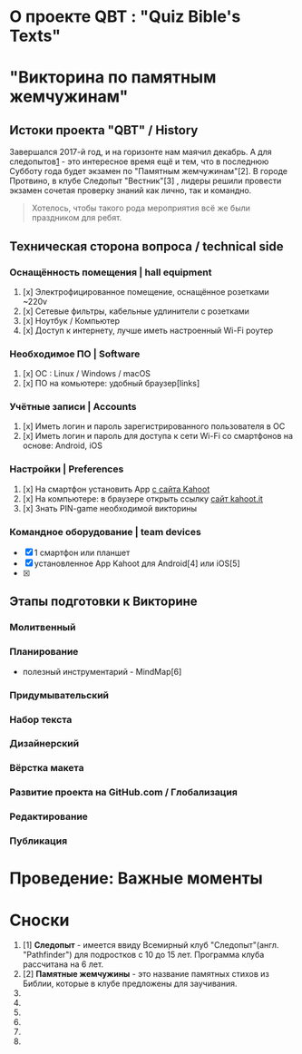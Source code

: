 # О проекте QBT : "Quiz Bible's Texts" #

"Викторина по памятным жемчужинам"
==================================

Истоки проекта "QBT" / History
------------------------------

Завершался 2017-й год, и на горизонте нам маячил декабрь. А для следопытов[1](#footnote1) - это интересное время ещё и тем, что в последнюю Субботу года будет экзамен по "Памятным жемчужинам"[2]. В городе Протвино, в клубе Следопыт "Вестник"[3] , лидеры решили провести экзамен сочетая проверку знаний как лично, так и командно. 
>Хотелось, чтобы такого рода мероприятия всё же были праздником для ребят.


Техническая сторона вопроса / technical side
--------------------------------------------

### Оснащённость помещения | hall equipment

1. [x] Электрофицированное помещение, оснащённое розетками ~220v
1. [x] Сетевые фильтры, кабельные удлинители с розетками
1. [x] Ноутбук / Компьютер
1. [x] Доступ к интернету, лучше иметь настроенный Wi-Fi роутер

 
### Необходимое ПО | Software

1. [x] OC : Linux / Windows / macOS
1. [x] ПО на комьютере: удобный браузер[links]


### Учётные записи | Accounts

1. [x] Иметь логин и пароль зарегистрированного пользователя в ОС
1. [x] Иметь логин и пароль для доступа к сети Wi-Fi со смартфонов на основе: Android, iOS


### Настройки | Preferences

1. [x] На смартфон установить App [с сайта Kahoot](https://kahoot.com/mobile-app/ "Перейти на сайт для установки App на Ваш смартфон")
1. [x] На компьютере: в браузере открыть ссылку [сайт kahoot.it](https://kahoot.it "Перейти на сайт для проведения Викторины Кью-Би-Ти")
1. [x] Знать PIN-game необходимой викторины


### Командное оборудование | team devices

+ [x] 1 смартфон или планшет
+ [x] установленное App Kahoot для Android[4] или iOS[5]
+ [x] 


Этапы подготовки к Викторине
----------------------------

### Молитвенный


### Планирование

+ полезный инструментарий - MindMap[6]


### Придумывательский


### Набор текста


### Дизайнерский


### Вёрстка макета


### Развитие проекта на GitHub.com / Глобализация


### Редактирование


### Публикация



Проведение: Важные моменты
==========================





Сноски
======

1. <a name="footnote1">[1]</a> **Следопыт** - имеется ввиду Всемирный клуб "Следопыт"(англ. "Pathfinder") для подростков с 10 до 15 лет. Программа клуба рассчитана на 6 лет.
1. [2] **Памятные жемчужины** - это название памятных стихов из Библии, которые в клубе предложены для заучивания.
1. 
1. 
1. 
1. 
1. 
1. 